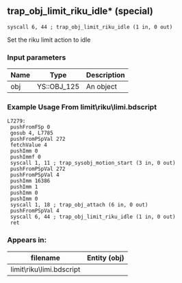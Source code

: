 ## trap_obj_limit_riku_idle* (special)

`syscall 6, 44 ; trap_obj_limit_riku_idle (1 in, 0 out)`

Set the riku limit action to idle

### Input parameters
| Name | Type | Description
|------|------|------------
| obj   | YS::OBJ_125   | An object


### Example Usage From limit\riku\limi.bdscript
```plaintext
L7279:
 pushFromFSp 0
 gosub 4, L7785
 pushFromPSpVal 272
 fetchValue 4
 pushImm 0
 pushImmf 0
 syscall 1, 11 ; trap_sysobj_motion_start (3 in, 0 out)
 pushFromPSpVal 272
 pushFromPSpVal 4
 pushImm 16386
 pushImm 1
 pushImm 0
 pushImm 0
 syscall 1, 18 ; trap_obj_attach (6 in, 0 out)
 pushFromPSpVal 4
 syscall 6, 44 ; trap_obj_limit_riku_idle (1 in, 0 out)
 ret
```


### Appears in:
| filename | Entity (obj)
|----------|-------------
| limit\riku\limi.bdscript       |           



